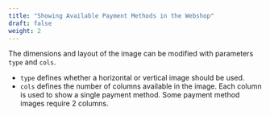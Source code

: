 ```yaml
---
title: "Showing Available Payment Methods in the Webshop"
draft: false
weight: 2
---
```


The dimensions and layout of the image can be modified with parameters `type` and `cols`.

- `type` defines whether a horizontal or vertical image should be used.
- `cols` defines the number of columns available in the image. Each column is used to show a single payment method. Some payment method images require 2 columns.
